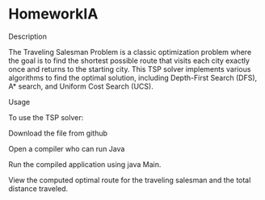 # HomeworkIA
Description

The Traveling Salesman Problem is a classic optimization problem where the goal is to find the shortest possible route that visits each city exactly once and returns to the starting city. This TSP solver implements various algorithms to find the optimal solution, including Depth-First Search (DFS), A* search, and Uniform Cost Search (UCS).

Usage

To use the TSP solver:

Download the file from github

Open a compiler who can run Java

Run the compiled application using java Main.


View the computed optimal route for the traveling salesman and the total distance traveled.

